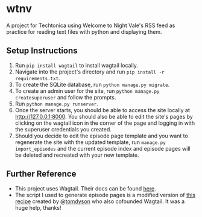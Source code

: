 # wtnv

A project for Techtonica using Welcome to Night Vale's RSS feed as practice for reading text files with python and displaying them.

## Setup Instructions

1. Run ``pip install wagtail`` to install wagtail locally.
2. Navigate into the project's directory and run ``pip install -r requirements.txt``.
3. To create the SQLite database, run ``python manage.py migrate``.
4. To create an admin user for the site, run ``python manage.py createsuperuser`` and follow the prompts.
5. Run ``python manage.py runserver``.
6. Once the server starts, you should be able to access the site locally at  http://127.0.0.1:8000. You should also be able to edit the site's pages by clicking on the wagtail icon in the corner of the page and logging in with the superuser credentials you created.
7. Should you decide to edit the episode page template and you want to regenerate the site with the updated template, run ``manage.py import_episodes`` and the current episode index and episode pages will be deleted and recreated with your new template.

## Further Reference

- This project uses Wagtail. Their docs can be found [here](https://docs.wagtail.org/en/stable/index.html).
- The script I used to generate episode pages is a modified version of [this recipe](https://gist.github.com/tomdyson/ef8c2f684620b84feaddfd7454e09647) created by @[tomdyson](https://gist.github.com/tomdyson) who also cofounded Wagtail. It was a huge help, thanks!